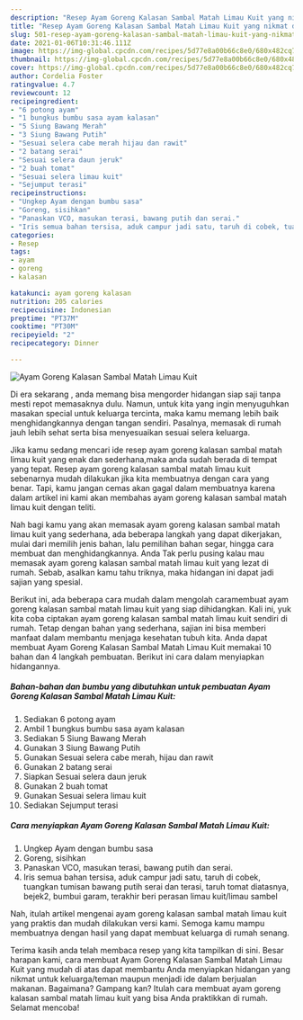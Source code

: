 ```yaml
---
description: "Resep Ayam Goreng Kalasan Sambal Matah Limau Kuit yang nikmat dan Mudah Dibuat"
title: "Resep Ayam Goreng Kalasan Sambal Matah Limau Kuit yang nikmat dan Mudah Dibuat"
slug: 501-resep-ayam-goreng-kalasan-sambal-matah-limau-kuit-yang-nikmat-dan-mudah-dibuat
date: 2021-01-06T10:31:46.111Z
image: https://img-global.cpcdn.com/recipes/5d77e8a00b66c8e0/680x482cq70/ayam-goreng-kalasan-sambal-matah-limau-kuit-foto-resep-utama.jpg
thumbnail: https://img-global.cpcdn.com/recipes/5d77e8a00b66c8e0/680x482cq70/ayam-goreng-kalasan-sambal-matah-limau-kuit-foto-resep-utama.jpg
cover: https://img-global.cpcdn.com/recipes/5d77e8a00b66c8e0/680x482cq70/ayam-goreng-kalasan-sambal-matah-limau-kuit-foto-resep-utama.jpg
author: Cordelia Foster
ratingvalue: 4.7
reviewcount: 12
recipeingredient:
- "6 potong ayam"
- "1 bungkus bumbu sasa ayam kalasan"
- "5 Siung Bawang Merah"
- "3 Siung Bawang Putih"
- "Sesuai selera cabe merah hijau dan rawit"
- "2 batang serai"
- "Sesuai selera daun jeruk"
- "2 buah tomat"
- "Sesuai selera limau kuit"
- "Sejumput terasi"
recipeinstructions:
- "Ungkep Ayam dengan bumbu sasa"
- "Goreng, sisihkan"
- "Panaskan VCO, masukan terasi, bawang putih dan serai."
- "Iris semua bahan tersisa, aduk campur jadi satu, taruh di cobek, tuangkan tumisan bawang putih serai dan terasi, taruh tomat diatasnya, bejek2, bumbui garam, terakhir beri perasan limau kuit/limau sambel"
categories:
- Resep
tags:
- ayam
- goreng
- kalasan

katakunci: ayam goreng kalasan 
nutrition: 205 calories
recipecuisine: Indonesian
preptime: "PT37M"
cooktime: "PT30M"
recipeyield: "2"
recipecategory: Dinner

---
```



![Ayam Goreng Kalasan Sambal Matah Limau Kuit](https://img-global.cpcdn.com/recipes/5d77e8a00b66c8e0/680x482cq70/ayam-goreng-kalasan-sambal-matah-limau-kuit-foto-resep-utama.jpg)

Di era  sekarang , anda memang bisa mengorder hidangan siap saji tanpa mesti repot memasaknya dulu. Namun, untuk kita yang ingin menyuguhkan masakan special untuk keluarga tercinta, maka kamu memang lebih baik menghidangkannya dengan tangan sendiri. Pasalnya, memasak di rumah jauh lebih sehat serta bisa menyesuaikan sesuai selera keluarga.

Jika kamu sedang mencari ide resep ayam goreng kalasan sambal matah limau kuit yang enak dan sederhana,maka anda sudah berada di tempat yang tepat. Resep ayam goreng kalasan sambal matah limau kuit  sebenarnya mudah dilakukan jika kita membuatnya dengan cara yang benar. Tapi, kamu jangan cemas akan gagal dalam membuatnya 
karena dalam artikel ini kami akan membahas ayam goreng kalasan sambal matah limau kuit dengan teliti.  



Nah bagi kamu yang akan memasak ayam goreng kalasan sambal matah limau kuit yang sederhana, ada beberapa langkah yang dapat dikerjakan, mulai dari memilih jenis bahan, lalu pemilihan bahan segar, hingga cara membuat dan menghidangkannya. Anda Tak perlu pusing kalau mau memasak ayam goreng kalasan sambal matah limau kuit yang lezat di rumah. Sebab, asalkan kamu  tahu triknya, maka hidangan ini dapat jadi sajian yang spesial.

Berikut ini, ada beberapa cara mudah dalam mengolah caramembuat ayam goreng kalasan sambal matah limau kuit yang siap dihidangkan. Kali ini, yuk kita coba ciptakan ayam goreng kalasan sambal matah limau kuit sendiri di rumah. Tetap dengan bahan yang sederhana, sajian ini bisa memberi manfaat dalam membantu menjaga kesehatan tubuh kita. Anda dapat membuat Ayam Goreng Kalasan Sambal Matah Limau Kuit memakai 10 bahan dan 4 langkah pembuatan. Berikut ini cara dalam menyiapkan hidangannya.

<!--inarticleads1-->

##### Bahan-bahan dan bumbu yang dibutuhkan untuk pembuatan Ayam Goreng Kalasan Sambal Matah Limau Kuit:

1. Sediakan 6 potong ayam
1. Ambil 1 bungkus bumbu sasa ayam kalasan
1. Sediakan 5 Siung Bawang Merah
1. Gunakan 3 Siung Bawang Putih
1. Gunakan Sesuai selera cabe merah, hijau dan rawit
1. Gunakan 2 batang serai
1. Siapkan Sesuai selera daun jeruk
1. Gunakan 2 buah tomat
1. Gunakan Sesuai selera limau kuit
1. Sediakan Sejumput terasi




<!--inarticleads2-->

##### Cara menyiapkan Ayam Goreng Kalasan Sambal Matah Limau Kuit:

1. Ungkep Ayam dengan bumbu sasa
1. Goreng, sisihkan
1. Panaskan VCO, masukan terasi, bawang putih dan serai.
1. Iris semua bahan tersisa, aduk campur jadi satu, taruh di cobek, tuangkan tumisan bawang putih serai dan terasi, taruh tomat diatasnya, bejek2, bumbui garam, terakhir beri perasan limau kuit/limau sambel




Nah, itulah artikel mengenai  ayam goreng kalasan sambal matah limau kuit  yang praktis dan mudah dilakukan versi kami. Semoga kamu mampu membuatnya dengan hasil yang dapat membuat keluarga di rumah senang. 

Terima kasih anda telah membaca resep yang kita tampilkan di sini. Besar harapan kami, cara membuat  Ayam Goreng Kalasan Sambal Matah Limau Kuit yang mudah di atas dapat membantu Anda menyiapkan hidangan yang nikmat untuk keluarga/teman maupun menjadi ide dalam berjualan makanan. Bagaimana? Gampang kan? Itulah cara membuat ayam goreng kalasan sambal matah limau kuit yang bisa Anda praktikkan di rumah. Selamat mencoba!


